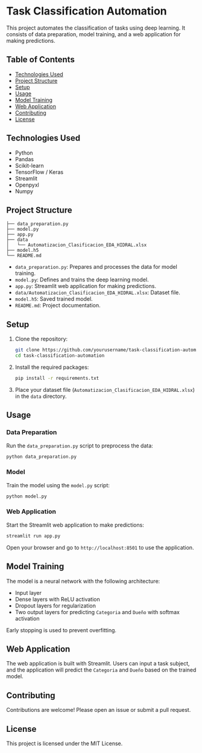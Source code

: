 # Task Classification Automation

This project automates the classification of tasks using deep learning. It consists of data preparation, model training, and a web application for making predictions.

## Table of Contents

- [Technologies Used](#technologies-used)
- [Project Structure](#project-structure)
- [Setup](#setup)
- [Usage](#usage)
- [Model Training](#model-training)
- [Web Application](#web-application)
- [Contributing](#contributing)
- [License](#license)

## Technologies Used

- Python
- Pandas
- Scikit-learn
- TensorFlow / Keras
- Streamlit
- Openpyxl
- Numpy

## Project Structure

```plaintext
├── data_preparation.py
├── model.py
├── app.py
├── data
│   └── Automatizacion_Clasificacion_EDA_HIDRAL.xlsx
├── model.h5
└── README.md
```

- `data_preparation.py`: Prepares and processes the data for model training.
- `model.py`: Defines and trains the deep learning model.
- `app.py`: Streamlit web application for making predictions.
- `data/Automatizacion_Clasificacion_EDA_HIDRAL.xlsx`: Dataset file.
- `model.h5`: Saved trained model.
- `README.md`: Project documentation.

## Setup

1. Clone the repository:
   ```bash
   git clone https://github.com/yourusername/task-classification-automation.git
   cd task-classification-automation
   ```

2. Install the required packages:
   ```bash
   pip install -r requirements.txt
   ```

3. Place your dataset file (`Automatizacion_Clasificacion_EDA_HIDRAL.xlsx`) in the `data` directory.

## Usage

### Data Preparation

Run the `data_preparation.py` script to preprocess the data:

```bash
python data_preparation.py
```

### Model

Train the model using the `model.py` script:

```bash
python model.py
```

### Web Application

Start the Streamlit web application to make predictions:

```bash
streamlit run app.py
```

Open your browser and go to `http://localhost:8501` to use the application.

## Model Training

The model is a neural network with the following architecture:
- Input layer
- Dense layers with ReLU activation
- Dropout layers for regularization
- Two output layers for predicting `Categoria` and `Dueño` with softmax activation

Early stopping is used to prevent overfitting.

## Web Application

The web application is built with Streamlit. Users can input a task subject, and the application will predict the `Categoria` and `Dueño` based on the trained model.

## Contributing

Contributions are welcome! Please open an issue or submit a pull request.

## License

This project is licensed under the MIT License.
